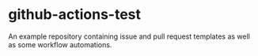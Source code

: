 # github-actions-test

An example repository containing issue and pull request templates as well as some workflow automations.
